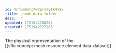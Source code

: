 ```yaml
---
id: 4cfum6mrz7w7prcmytk4v5x
title: _node-data folder
desc: ''
updated: 1751942786283
created: 1751942727185
---
```


The physical representation of the [[sflo.concept.mesh.resource.element.data-dataset]]